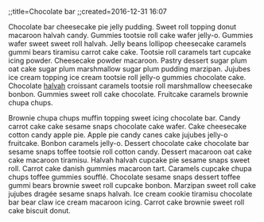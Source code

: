 ;;title=Chocolate bar
;;created=2016-12-31 16:07

Chocolate bar cheesecake pie jelly pudding. Sweet roll topping donut macaroon halvah candy. Gummies tootsie roll cake wafer jelly-o. Gummies wafer sweet sweet roll halvah. Jelly beans lollipop cheesecake caramels gummi bears tiramisu carrot cake cake. Tootsie roll caramels tart cupcake icing powder. Cheesecake powder macaroon. Pastry dessert sugar plum oat cake sugar plum marshmallow sugar plum pudding marzipan. Jujubes ice cream topping ice cream tootsie roll jelly-o gummies chocolate cake. Chocolate [halvah](2016/halvah_pastry.html) croissant caramels tootsie roll marshmallow cheesecake bonbon. Gummies sweet roll cake chocolate. Fruitcake caramels brownie chupa chups.

Brownie chupa chups muffin topping sweet icing chocolate bar. Candy carrot cake cake sesame snaps chocolate cake wafer. Cake cheesecake cotton candy apple pie. Apple pie candy canes cake jujubes jelly-o fruitcake. Bonbon caramels jelly-o. Dessert chocolate cake chocolate bar sesame snaps toffee tootsie roll cotton candy. Dessert macaroon oat cake cake macaroon tiramisu. Halvah halvah cupcake pie sesame snaps sweet roll. Carrot cake danish gummies macaroon tart. Caramels cupcake chupa chups toffee gummies soufflé. Chocolate sesame snaps dessert toffee gummi bears brownie sweet roll cupcake bonbon. Marzipan sweet roll cake jujubes dragée sesame snaps halvah. Ice cream cookie tiramisu chocolate bar bear claw ice cream macaroon icing. Carrot cake brownie sweet roll cake biscuit donut.
